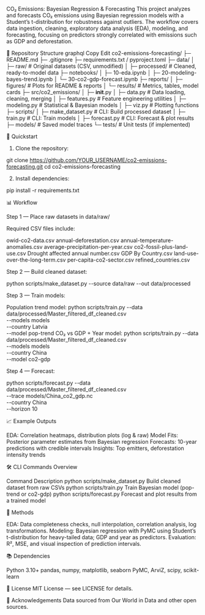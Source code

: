 CO₂ Emissions: Bayesian Regression & Forecasting
This project analyzes and forecasts CO₂ emissions using Bayesian regression models with a Student’s t-distribution for robustness against outliers.
The workflow covers data ingestion, cleaning, exploratory data analysis (EDA), modeling, and forecasting, focusing on predictors strongly correlated with emissions such as GDP and deforestation.

📂 Repository Structure
graphql
Copy
Edit
co2-emissions-forecasting/
├─ README.md
├─ .gitignore
├─ requirements.txt / pyproject.toml
├─ data/
│  ├─ raw/         # Original datasets (CSV, unmodified)
│  ├─ processed/   # Cleaned, ready-to-model data
├─ notebooks/
│  ├─ 10-eda.ipynb
│  ├─ 20-modeling-bayes-trend.ipynb
│  └─ 30-co2-gdp-forecast.ipynb
├─ reports/
│  ├─ figures/     # Plots for README & reports
│  └─ results/     # Metrics, tables, model cards
├─ src/co2_emissions/
│  ├─ __init__.py
│  ├─ data.py      # Data loading, cleaning, merging
│  ├─ features.py  # Feature engineering utilities
│  ├─ modeling.py  # Statistical & Bayesian models
│  ├─ viz.py       # Plotting functions
├─ scripts/
│  ├─ make_dataset.py  # CLI: Build processed dataset
│  ├─ train.py         # CLI: Train models
│  ├─ forecast.py      # CLI: Forecast & plot results
├─ models/             # Saved model traces
└─ tests/              # Unit tests (if implemented)

🚀 Quickstart

1. Clone the repository:

git clone https://github.com/YOUR_USERNAME/co2-emissions-forecasting.git
cd co2-emissions-forecasting

2. Install dependencies:

pip install -r requirements.txt

📊 Workflow

Step 1 — Place raw datasets in data/raw/

Required CSV files include:

owid-co2-data.csv
annual-deforestation.csv
annual-temperature-anomalies.csv
average-precipitation-per-year.csv
co2-fossil-plus-land-use.csv
Drought affected annual number.csv
GDP By Country.csv
land-use-over-the-long-term.csv
per-capita-co2-sector.csv
refined_countries.csv

Step 2 — Build cleaned dataset:

python scripts/make_dataset.py --source data/raw --out data/processed

Step 3 — Train models:

Population trend model:
python scripts/train.py --data data/processed/Master_filtered_df_cleaned.csv \
                        --models models \
                        --country Latvia \
                        --model pop-trend
CO₂ vs GDP + Year model:
python scripts/train.py --data data/processed/Master_filtered_df_cleaned.csv \
                        --models models \
                        --country China \
                        --model co2-gdp

Step 4 — Forecast:

python scripts/forecast.py --data data/processed/Master_filtered_df_cleaned.csv \
                           --trace models/China_co2_gdp.nc \
                           --country China \
                           --horizon 10
                           
📈 Example Outputs

EDA: Correlation heatmaps, distribution plots (log & raw)
Model Fits: Posterior parameter estimates from Bayesian regression
Forecasts: 10-year predictions with credible intervals
Insights: Top emitters, deforestation intensity trends

🛠 CLI Commands Overview

Command								Description
python scripts/make_dataset.py	Build cleaned dataset from raw CSVs
python scripts/train.py	Train Bayesian model (pop-trend or co2-gdp)
python scripts/forecast.py	Forecast and plot results from a trained model

📜 Methods

EDA: Data completeness checks, null interpolation, correlation analysis, log transformations.
Modeling: Bayesian regression with PyMC using Student’s t-distribution for heavy-tailed data; GDP and year as predictors.
Evaluation: R², MSE, and visual inspection of prediction intervals.

📚 Dependencies

Python 3.10+
pandas, numpy, matplotlib, seaborn
PyMC, ArviZ, scipy, scikit-learn

📜 License
MIT License — see LICENSE for details.

🙌 Acknowledgements
Data sourced from Our World in Data and other open sources.